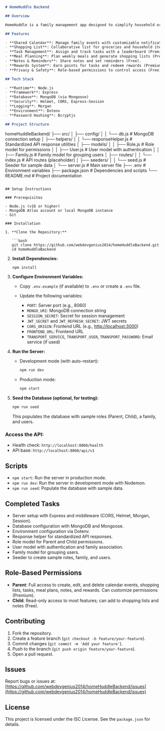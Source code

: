 ```markdown
# HomeHuddle Backend

## Overview

HomeHuddle is a family management app designed to simplify household organization. It provides a central hub for families to manage shared calendars, shopping lists, tasks, meal planning, notes, reminders, and rewards. The backend, built with Node.js, Express, and MongoDB, supports a freemium model with role-based permissions for family members (Parent and Child). This repository contains the server setup and core configurations for the HomeHuddle mobile application.

## Features

- **Shared Calendar**: Manage family events with customizable notifications (Free).
- **Shopping List**: Collaborative list for groceries and household items (Free).
- **Task Management**: Assign and track tasks with a leaderboard (Premium).
- **Meal Planning**: Plan weekly meals and generate shopping lists (Premium).
- **Notes & Reminders**: Share notes and set reminders (Free).
- **Rewards System**: Earn points for tasks and redeem rewards (Premium).
- **Privacy & Safety**: Role-based permissions to control access (Free).

## Tech Stack

- **Runtime**: Node.js
- **Framework**: Express
- **Database**: MongoDB (via Mongoose)
- **Security**: Helmet, CORS, Express-Session
- **Logging**: Morgan
- **Environment**: Dotenv
- **Password Hashing**: Bcryptjs

## Project Structure

```

homeHuddleBackend/
├── src/
│   ├── config/
│   │   └── db.js               # MongoDB connection setup
│   ├── helpers/
│   │   └── responseHelper.js   # Standardized API response utilities
│   ├── models/
│   │   ├── Role.js            # Role model for permissions
│   │   ├── User.js            # User model with authentication
│   │   ├── Family.js          # Family model for grouping users
│   ├── routes/
│   │   └── index.js           # API routes (placeholder)
│   ├── seeders/
│   │   └── seed.js            # Seeder for sample data
│   └── server.js              # Main server file
├── .env                       # Environment variables
├── package.json               # Dependencies and scripts
└── README.md                  # Project documentation

````

## Setup Instructions

### Prerequisites

- Node.js (v16 or higher)
- MongoDB Atlas account or local MongoDB instance
- Git

### Installation

1. **Clone the Repository:**

   ```bash
   git clone https://github.com/webdevgenius2014/homeHuddleBackend.git
   cd homeHuddleBackend
````

2. **Install Dependencies:**

   ```bash
   npm install
   ```

3. **Configure Environment Variables:**

   * Copy `.env.example` (if available) to `.env` or create a `.env` file.
   * Update the following variables:

     * `PORT`: Server port (e.g., 8060)
     * `MONGO_URI`: MongoDB connection string
     * `SESSION_SECRET`: Secret for session management
     * `JWT_SECRET` and `JWT_REFRESH_SECRET`: JWT secrets
     * `CORS_ORIGIN`: Frontend URL (e.g., [http://localhost:3000](http://localhost:3000))
     * `FRONTEND_URL`: Frontend URL
     * `TRANSPORT_SERVICE`, `TRANSPORT_USER`, `TRANSPORT_PASSWORD`: Email service (if used)

4. **Run the Server:**

   * Development mode (with auto-restart):

     ```bash
     npm run dev
     ```

   * Production mode:

     ```bash
     npm start
     ```

5. **Seed the Database (optional, for testing):**

   ```bash
   npm run seed
   ```

   This populates the database with sample roles (Parent, Child), a family, and users.

### Access the API:

* Health check: `http://localhost:8060/health`
* API base: `http://localhost:8060/api/v1`

## Scripts

* `npm start`: Run the server in production mode.
* `npm run dev`: Run the server in development mode with Nodemon.
* `npm run seed`: Populate the database with sample data.

## Completed Tasks

* Server setup with Express and middleware (CORS, Helmet, Morgan, Session).
* Database configuration with MongoDB and Mongoose.
* Environment configuration via Dotenv.
* Response helper for standardized API responses.
* Role model for Parent and Child permissions.
* User model with authentication and family association.
* Family model for grouping users.
* Seeder to create sample roles, family, and users.

## Role-Based Permissions

* **Parent**: Full access to create, edit, and delete calendar events, shopping lists, tasks, meal plans, notes, and rewards. Can customize permissions (Premium).
* **Child**: Read-only access to most features; can add to shopping lists and notes (Free).

## Contributing

1. Fork the repository.
2. Create a feature branch (`git checkout -b feature/your-feature`).
3. Commit changes (`git commit -m 'Add your feature'`).
4. Push to the branch (`git push origin feature/your-feature`).
5. Open a pull request.

## Issues

Report bugs or issues at: [https://github.com/webdevgenius2014/homeHuddleBackend/issues](https://github.com/webdevgenius2014/homeHuddleBackend/issues)

## License

This project is licensed under the ISC License. See the `package.json` for details.

```
```
